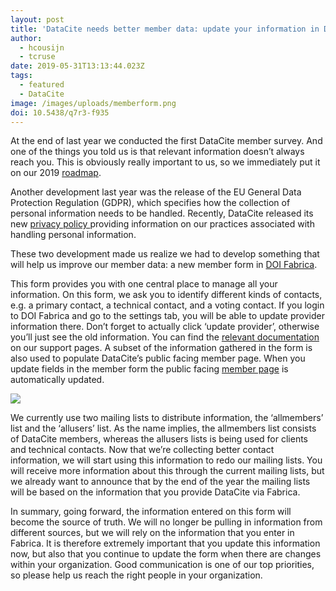 ```yaml
---
layout: post
title: 'DataCite needs better member data: update your information in DOI Fabrica'
author:
  - hcousijn
  - tcruse
date: 2019-05-31T13:13:44.023Z
tags:
  - featured
  - DataCite
image: /images/uploads/memberform.png
doi: 10.5438/q7r3-f935
---
```

At the end of last year we conducted the first DataCite member survey. And one of the things you told us is that relevant information doesn’t always reach you. This is obviously really important to us, so we immediately put it on our 2019 [roadmap](https://datacite.org/roadmap.html). 

Another development last year was the release of the EU General Data Protection Regulation (GDPR), which specifies how the collection of personal information needs to be handled.  Recently, DataCite released its new [privacy policy ](https://datacite.org/privacy.html)providing information on our practices associated with handling personal information. 

These two development made us realize we had to develop something that will help us improve our member data: a new member form in [DOI Fabrica](https://doi.datacite.org).

This form provides you with one central place to manage all your information. On this form, we ask you to identify different kinds of contacts, e.g. a primary contact, a technical contact, and a voting contact. If you login to DOI Fabrica and go to the settings tab, you will be able to update provider information there. Don’t forget to actually click ‘update provider’, otherwise you’ll just see the old information. You can find the [relevant documentation](https://support.datacite.org/docs/fabrica-update-provider) on our support pages. A subset of the information gathered in the form is also used to populate DataCite’s public facing member page. When you update fields in the member form the public facing [member page](https://datacite.org/members.html) is automatically updated. 

![](/images/uploads/memberform.png)

We currently use two mailing lists to distribute information, the ‘allmembers’ list and the ‘allusers’ list. As the name implies, the allmembers list consists of DataCite members, whereas the allusers lists is being used for clients and technical contacts. Now that we’re collecting better contact information, we will start using this information to redo our mailing lists. You will receive more information about this through the current mailing lists, but we already want to announce that by the end of the year the mailing lists will be based on the information that you provide DataCite via Fabrica.

In summary, going forward, the information entered on this form will become the source of truth. We will no longer be pulling in information from different sources, but we will rely on the information that you enter in Fabrica. It is therefore extremely important that you update this information now, but also that you continue to update the form when there are changes within your organization. Good communication is one of our top priorities, so please help us reach the right people in your organization.
